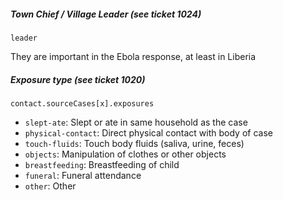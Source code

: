 ##### Town Chief / Village Leader (see ticket 1024)

`leader`

They are important in the Ebola response, at least in Liberia

##### Exposure type (see ticket 1020)

`contact.sourceCases[x].exposures`

- `slept-ate`: Slept or ate in same household as the case
- `physical-contact`: Direct physical contact with body of case
- `touch-fluids`: Touch body fluids (saliva, urine, feces)
- `objects`: Manipulation of clothes or other objects
- `breastfeeding`: Breastfeeding of child
- `funeral`: Funeral attendance
- `other`: Other
